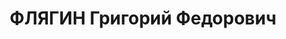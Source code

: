 ---
title: ФЛЯГИН Григорий Федорович
description: "Род. в 1903, Свердловская обл., Сухоложский р-н, с. Байны, русский.\
  \ Проживал: г. Свердловск. Свердловский обком ВКП(б), отдел пропаганды, инструктор.\
  \ \n  Арестован 13.09.1937. Приговор: 17.01.1938 – ВМН. Расстрелян 17.01.1938"
---